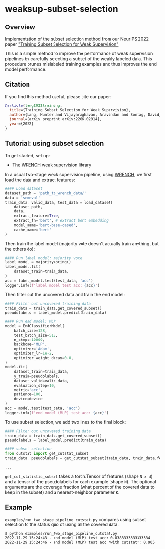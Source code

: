 # weaksup-subset-selection

## Overview
Implementation of the subset selection method from our NeurIPS 2022 paper ["Training Subset Selection for Weak Supervision"](https://arxiv.org/abs/2206.02914)

This is a simple method to improve the performance of weak supervision pipelines by carefully selecting a subset of the weakly labeled data.
This procedure prunes mislabeled training examples and thus improves the end model performance.

## Citation
If you find this method useful, please cite our paper:
```bibtex
@article{lang2022training,
  title={Training Subset Selection for Weak Supervision},
  author={Lang, Hunter and Vijayaraghavan, Aravindan and Sontag, David},
  journal={arXiv preprint arXiv:2206.02914},
  year={2022}
}
```

## Tutorial: using subset selection
To get started, set up:
 - The [WRENCH](https://github.com/JieyuZ2/wrench) weak supervision library

In a usual two-stage weak supervision pipeline, using [WRENCH](https://github.com/JieyuZ2/wrench), we first load the data and extract features:
```python
#### Load dataset
dataset_path = 'path_to_wrench_data/'
data = 'semeval'
train_data, valid_data, test_data = load_dataset(
    dataset_path,
    data,
    extract_feature=True,
    extract_fn='bert', # extract bert embedding
    model_name='bert-base-cased',
    cache_name='bert'
)
```

Then train the label model (majority vote doesn't actually train anything, but the others do):
```python
#### Run label model: majority vote
label_model = MajorityVoting()
label_model.fit(
    dataset_train=train_data,
)
acc = label_model.test(test_data, 'acc')
logger.info(f'label model test acc: {acc}')
```

Then filter out the uncovered data and train the end model:
```python
#### Filter out uncovered training data
train_data = train_data.get_covered_subset()
pseudolabels = label_model.predict(train_data)

#### Run end model: MLP
model = EndClassifierModel(
    batch_size=128,
    test_batch_size=512,
    n_steps=10000,
    backbone='MLP',
    optimizer='Adam',
    optimizer_lr=1e-2,
    optimizer_weight_decay=0.0,
)
model.fit(
    dataset_train=train_data,
    y_train=pseudolabels,
    dataset_valid=valid_data,
    evaluation_step=10,
    metric='acc',
    patience=100,
    device=device
)
acc = model.test(test_data, 'acc')
logger.info(f'end model (MLP) test acc: {acc}')
```

To use subset selection, we add two lines to the final block:
```python
#### Filter out uncovered training data
train_data = train_data.get_covered_subset()
pseudolabels = label_model.predict(train_data)

#### subset selection
from cutstat import get_cutstat_subset
train_data, pseudolabels = get_cutstat_subset(train_data, train_data.features, pseudolabels, coverage=0.8, K=20)

...
```

`get_cut_statistic_subset` takes a torch.Tensor of features (shape `N x d`) and a tensor of the pseudolabels for each example (shape `N`).
The optional arguments are the coverage fraction (what percent of the covered data to keep in the subset) and a nearest-neighbor parameter `K`.

## Example
`examples/run_two_stage_pipeline_cutstat.py` compares using subset selection to the status quo of using all the covered data.

```
$ python examples/run_two_stage_pipeline_cutstat.py
2022-11-29 15:24:43 - end model (MLP) test acc: 0.8383333333333334
2022-11-29 15:24:46 - end model (MLP) test acc *with cutstat*: 0.905
```
